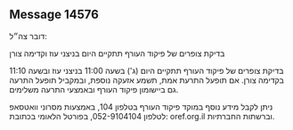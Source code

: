 ## Message 14576

דובר צה״ל:

בדיקת צופרים של פיקוד העורף תתקיים היום בניצני עוז וקדימה צורן

בדיקת צופרים של פיקוד העורף תתקיים היום (ג') בשעה 11:00 בניצני עוז ובשעה 11:10 בקדימה צורן.
אם תופעל התרעת אמת, תשמע אזעקה נוספת, ובמקביל תופעל התרעה גם ביישומון פיקוד העורף ובאמצעי התרעה משלימים.

ניתן לקבל מידע נוסף במוקד פיקוד העורף בטלפון 104, באמצעות מסרוני וואטסאפ לטלפון 052-9104104, בפורטל הלאומי בכתובת: oref.org.il וברשתות החברתיות.

